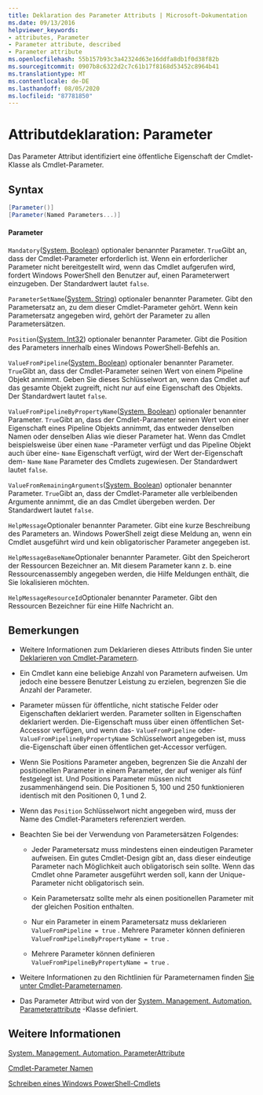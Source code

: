 ```yaml
---
title: Deklaration des Parameter Attributs | Microsoft-Dokumentation
ms.date: 09/13/2016
helpviewer_keywords:
- attributes, Parameter
- Parameter attribute, described
- Parameter attribute
ms.openlocfilehash: 55b157b93c3a42324d63e16ddfa8db1f0d38f82b
ms.sourcegitcommit: 0907b8c6322d2c7c61b17f8168d53452c8964b41
ms.translationtype: MT
ms.contentlocale: de-DE
ms.lasthandoff: 08/05/2020
ms.locfileid: "87781850"
---
```

# <a name="parameter-attribute-declaration"></a>Attributdeklaration: Parameter

Das Parameter Attribut identifiziert eine öffentliche Eigenschaft der Cmdlet-Klasse als Cmdlet-Parameter.

## <a name="syntax"></a>Syntax

```csharp
[Parameter()]
[Parameter(Named Parameters...)]
```

#### <a name="parameters"></a>Parameter

`Mandatory`([System. Boolean](/dotnet/api/System.Boolean)) optionaler benannter Parameter. `True`Gibt an, dass der Cmdlet-Parameter erforderlich ist. Wenn ein erforderlicher Parameter nicht bereitgestellt wird, wenn das Cmdlet aufgerufen wird, fordert Windows PowerShell den Benutzer auf, einen Parameterwert einzugeben. Der Standardwert lautet `false`.

`ParameterSetName`([System. String](/dotnet/api/System.String)) optionaler benannter Parameter. Gibt den Parametersatz an, zu dem dieser Cmdlet-Parameter gehört. Wenn kein Parametersatz angegeben wird, gehört der Parameter zu allen Parametersätzen.

`Position`([System. Int32](/dotnet/api/System.Int32)) optionaler benannter Parameter. Gibt die Position des Parameters innerhalb eines Windows PowerShell-Befehls an.

`ValueFromPipeline`([System. Boolean](/dotnet/api/System.Boolean)) optionaler benannter Parameter. `True`Gibt an, dass der Cmdlet-Parameter seinen Wert von einem Pipeline Objekt annimmt. Geben Sie dieses Schlüsselwort an, wenn das Cmdlet auf das gesamte Objekt zugreift, nicht nur auf eine Eigenschaft des Objekts. Der Standardwert lautet `false`.

`ValueFromPipelineByPropertyName`([System. Boolean](/dotnet/api/System.Boolean)) optionaler benannter Parameter. `True`Gibt an, dass der Cmdlet-Parameter seinen Wert von einer Eigenschaft eines Pipeline Objekts annimmt, das entweder denselben Namen oder denselben Alias wie dieser Parameter hat. Wenn das Cmdlet beispielsweise über einen `Name` -Parameter verfügt und das Pipeline Objekt auch über eine- `Name` Eigenschaft verfügt, wird der Wert der-Eigenschaft dem- `Name` `Name` Parameter des Cmdlets zugewiesen. Der Standardwert lautet `false`.

`ValueFromRemainingArguments`([System. Boolean](/dotnet/api/System.Boolean)) optionaler benannter Parameter. `True`Gibt an, dass der Cmdlet-Parameter alle verbleibenden Argumente annimmt, die an das Cmdlet übergeben werden. Der Standardwert lautet `false`.

`HelpMessage`Optionaler benannter Parameter. Gibt eine kurze Beschreibung des Parameters an. Windows PowerShell zeigt diese Meldung an, wenn ein Cmdlet ausgeführt wird und kein obligatorischer Parameter angegeben ist.

`HelpMessageBaseName`Optionaler benannter Parameter. Gibt den Speicherort der Ressourcen Bezeichner an. Mit diesem Parameter kann z. b. eine Ressourcenassembly angegeben werden, die Hilfe Meldungen enthält, die Sie lokalisieren möchten.

`HelpMessageResourceId`Optionaler benannter Parameter. Gibt den Ressourcen Bezeichner für eine Hilfe Nachricht an.

## <a name="remarks"></a>Bemerkungen

- Weitere Informationen zum Deklarieren dieses Attributs finden Sie unter [Deklarieren von Cmdlet-Parametern](./how-to-declare-cmdlet-parameters.md).

- Ein Cmdlet kann eine beliebige Anzahl von Parametern aufweisen. Um jedoch eine bessere Benutzer Leistung zu erzielen, begrenzen Sie die Anzahl der Parameter.

- Parameter müssen für öffentliche, nicht statische Felder oder Eigenschaften deklariert werden. Parameter sollten in Eigenschaften deklariert werden. Die-Eigenschaft muss über einen öffentlichen Set-Accessor verfügen, und wenn das- `ValueFromPipeline` oder- `ValueFromPipelineByPropertyName` Schlüsselwort angegeben ist, muss die-Eigenschaft über einen öffentlichen get-Accessor verfügen.

- Wenn Sie Positions Parameter angeben, begrenzen Sie die Anzahl der positionellen Parameter in einem Parameter, der auf weniger als fünf festgelegt ist. Und Positions Parameter müssen nicht zusammenhängend sein. Die Positionen 5, 100 und 250 funktionieren identisch mit den Positionen 0, 1 und 2.

- Wenn das `Position` Schlüsselwort nicht angegeben wird, muss der Name des Cmdlet-Parameters referenziert werden.

- Beachten Sie bei der Verwendung von Parametersätzen Folgendes:

  - Jeder Parametersatz muss mindestens einen eindeutigen Parameter aufweisen. Ein gutes Cmdlet-Design gibt an, dass dieser eindeutige Parameter nach Möglichkeit auch obligatorisch sein sollte. Wenn das Cmdlet ohne Parameter ausgeführt werden soll, kann der Unique-Parameter nicht obligatorisch sein.

  - Kein Parametersatz sollte mehr als einen positionellen Parameter mit der gleichen Position enthalten.

  - Nur ein Parameter in einem Parametersatz muss deklarieren `ValueFromPipeline = true` . Mehrere Parameter können definieren `ValueFromPipelineByPropertyName = true` .

  - Mehrere Parameter können definieren `ValueFromPipelineByPropertyName = true` .

- Weitere Informationen zu den Richtlinien für Parameternamen finden [Sie unter Cmdlet-Parameternamen](standard-cmdlet-parameter-names-and-types.md).

- Das Parameter Attribut wird von der [System. Management. Automation. Parameterattribute](/dotnet/api/System.Management.Automation.ParameterAttribute) -Klasse definiert.

## <a name="see-also"></a>Weitere Informationen

[System. Management. Automation. ParameterAttribute](/dotnet/api/System.Management.Automation.ParameterAttribute)

[Cmdlet-Parameter Namen](standard-cmdlet-parameter-names-and-types.md)

[Schreiben eines Windows PowerShell-Cmdlets](./writing-a-windows-powershell-cmdlet.md)
